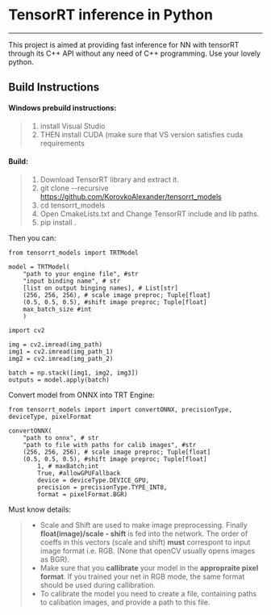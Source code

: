 TensorRT inference in Python
===================
----------
This project is aimed at providing fast inference for NN with tensorRT through its C++ API without any need of C++ programming. Use your lovely python.

Build Instructions
-------------
#### Windows prebuild instructions:

> 1) install Visual Studio
> 2) THEN install CUDA (make sure that VS version satisfies cuda requirements

#### Build:

> 1) Download TensorRT library and extract it.
> 2) git clone --recursive https://github.com/KorovkoAlexander/tensorrt_models
> 3) cd tensorrt_models
> 4) Open CmakeLists.txt and Change TensorRT include and lib paths.
> 5) pip install .

Then you can:
```
from tensorrt_models import TRTModel

model = TRTModel(
	"path to your engine file", #str 
	"input binding name", # str 
	[list on output binging names], # List[str]
	(256, 256, 256), # scale image preproc; Tuple[float]
	(0.5, 0.5, 0.5), #shift image preproc; Tuple[float] 
	max_batch_size #int
	)

import cv2

img = cv2.imread(img_path)
img1 = cv2.imread(img_path_1)
img2 = cv2.imread(img_path_2)

batch = np.stack([img1, img2, img3])
outputs = model.apply(batch)
```
Convert model from ONNX into TRT Engine:
```
from tensorrt_models import import convertONNX, precisionType, deviceType, pixelFormat

convertONNX(
	"path to onnx", # str
	"path to file with paths for calib images", #str
	(256, 256, 256), # scale image preproc; Tuple[float]
	(0.5, 0.5, 0.5), #shift image preproc; Tuple[float]
        1, # maxBatch;int
        True, #allowGPUFallback 
        device = deviceType.DEVICE_GPU, 
        precision = precisionType.TYPE_INT8,
        format = pixelFormat.BGR)
```
Must know details:
>- Scale and Shift are used to make image preprocessing. Finally **float(image)/scale - shift** is fed into the network. The order of coeffs in this vectors (scale and shift) **must** correspont to input image format i.e. RGB. (None that openCV usually opens images as BGR).
>- Make sure that you **callibrate** your model in the **appropraite pixel format**. If you trained your net in RGB mode, the same format should be used during callibration.
>- To calibrate the model you need to create a file, containing paths to calibation images, and provide a path to this file.






